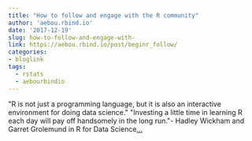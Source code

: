 ```yaml
---
title: "How to follow and engage with the R community"
author: 'aebou.rbind.io'
date: '2017-12-19'
slug: how-to-follow-and-engage-with-
link: https://aebou.rbind.io/post/beginr_follow/
categories:
- bloglink
tags:
  - rstats
  - aebourbindio
---
```


"R is not just a programming language, but it is also an interactive environment for doing data science." "Investing a little time in learning R each day will pay off handsomely in the long run."- Hadley Wickham and Garret Grolemund in R for Data Science[... <i class="fas fa-external-link-alt"></i>](https://aebou.rbind.io/post/beginr_follow/)

